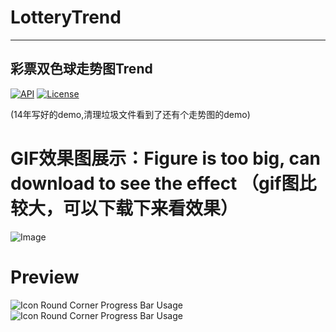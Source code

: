 # LotteryTrend
___
彩票双色球走势图Trend 
-------------------------
<p>
  <a target="_blank" href="https://developer.android.com/reference/android/os/Build.VERSION_CODES.html#DONUT"><img src="https://img.shields.io/badge/API-14%2B-blue.svg?style=flat" alt="API" /></a>
  <a target="_blank" href="LICENSE"><img src="http://img.shields.io/:license-apache-blue.svg" alt="License" /></a>
</p>
(14年写好的demo,清理垃圾文件看到了还有个走势图的demo)

GIF效果图展示：Figure is too big, can download to see the effect
（gif图比较大，可以下载下来看效果）
=====================
![Image](https://github.com/TheMelody/LotteryTrend/blob/master/LotteryChart_pic2.gif
)

Preview
======================
![Icon Round Corner Progress Bar Usage](https://github.com/TheMelody/LotteryTrend/blob/master/Screenshot_20160909-130519.png
)
![Icon Round Corner Progress Bar Usage](https://github.com/TheMelody/LotteryTrend/blob/master/Screenshot_20160909-130533.png
)

